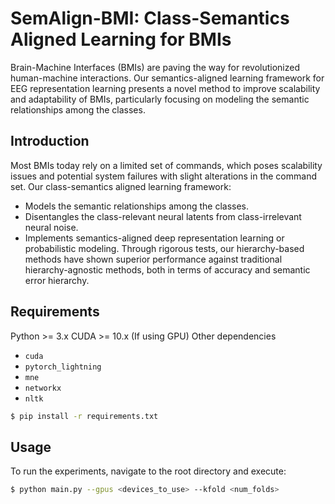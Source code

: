 # SemAlign-BMI: Class-Semantics Aligned Learning for BMIs
Brain-Machine Interfaces (BMIs) are paving the way for revolutionized human-machine interactions. Our semantics-aligned learning framework for EEG representation learning presents a novel method to improve scalability and adaptability of BMIs, particularly focusing on modeling the semantic relationships among the classes.

## Introduction
Most BMIs today rely on a limited set of commands, which poses scalability issues and potential system failures with slight alterations in the command set. Our class-semantics aligned learning framework:

- Models the semantic relationships among the classes.
- Disentangles the class-relevant neural latents from class-irrelevant neural noise.
- Implements semantics-aligned deep representation learning or probabilistic modeling.
Through rigorous tests, our hierarchy-based methods have shown superior performance against traditional hierarchy-agnostic methods, both in terms of accuracy and semantic error hierarchy.

## Requirements
Python >= 3.x
CUDA >= 10.x (If using GPU)
Other dependencies
- `cuda`
- `pytorch_lightning`
- `mne`
- `networkx`
- `nltk`

```bash
$ pip install -r requirements.txt
```

## Usage

To run the experiments, navigate to the root directory and execute:

```bash
$ python main.py --gpus <devices_to_use> --kfold <num_folds>
```
